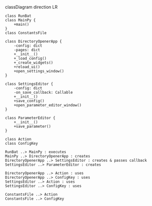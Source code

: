 classDiagram
    direction LR

    class RunBat
    class MainPy {
        +main()
    }
    class ConstantsFile

    class DirectoryOpenerApp {
        -config: dict
        -pages: dict
        +__init__()
        +_load_config()
        +_create_widgets()
        +reload_ui()
        +open_settings_window()
    }

    class SettingsEditor {
        -config: dict
        -on_save_callback: Callable
        +__init__()
        +save_config()
        +open_parameter_editor_window()
    }

    class ParameterEditor {
        +__init__()
        +save_parameter()
    }

    class Action
    class ConfigKey

    RunBat ..> MainPy : executes
    MainPy ..> DirectoryOpenerApp : creates
    DirectoryOpenerApp ..> SettingsEditor : creates & passes callback
    SettingsEditor ..> ParameterEditor : creates

    DirectoryOpenerApp ..> Action : uses
    DirectoryOpenerApp ..> ConfigKey : uses
    SettingsEditor ..> Action : uses
    SettingsEditor ..> ConfigKey : uses

    ConstantsFile ..> Action
    ConstantsFile ..> ConfigKey
